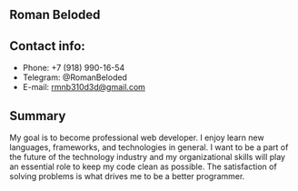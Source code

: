 ## Roman Beloded
## Contact info: 
* Phone: +7 (918) 990-16-54
* Telegram: @RomanBeloded
* E-mail: rmnb310d3d@gmail.com
## Summary
My goal is to become professional web developer. I enjoy learn new languages, frameworks, and technologies in general. I want to be a part of the future of the 
technology industry and my organizational skills will play an essential role to keep my code clean as possible. The satisfaction of solving problems is what drives 
me to be a better programmer.
